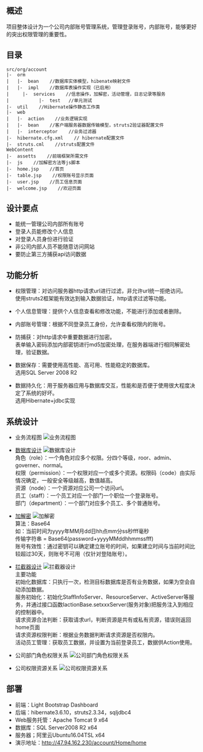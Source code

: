 ## 概述
项目整体设计为一个公司内部账号管理系统，管理登录账号，内部账号，能够更好的突出权限管理的重要性。

## 目录
```
src/org/account
|-  orm
|   |-  bean    //数据库实体模型，hibenate映射文件
|   |-  impl    //数据库表操作实现（已启用）
|	  |-  services    //信息操作，加解密，活动管理，日志记录等服务
|		    |-  test   //单元测试
|-  util    //Hibernate操作静态工作类
|-  web
|   |-  action    //业务逻辑实现
|   |-  bean    //客户端服务器数据传输模型，struts2验证器配置文件
|   |-  interceptor    //业务过滤器	
|-  hibernate.cfg.xml    // hibernate配置文件
|-  struts.cml    //struts配置文件
WebContent
|-  assetts    //前端框架所需文件
|-  js    //加解密方法等js脚本
|-  home.jsp    //首页
|-  table.jsp    //权限账号显示页面
|-  user.jsp    //员工信息页面
|-  welcome.jsp    //欢迎页面
```

## 设计要点
  + 能统一管理公司内部所有账号
  + 登录人员能修改个人信息
  + 对登录人员身份进行验证
  + 非公司内部人员不能随意访问网站
  + 要防止第三方捕获api访问数据

## 功能分析
+ 权限管理：对访问服务器http请求url进行过滤，非允许url统一拒绝访问。
  <br>使用struts2框架能有效达到输入数据验证，http请求过滤等功能。

+ 个人信息管理：提供个人信息查看和修改功能，不能进行添加或者删除。

+ 内部账号管理：根据不同登录员工身份，允许查看权限内的账号。

+ 防捕获：对http请求中重要数据进行加密。
  <br>表单输入密码添加内部密钥进行md5加密处理，在服务器端进行相同解密处理，验证数据。

+ 数据保存：需要使用高性能、高可用、性能稳定的数据库。
  <br>选用SQL Server 2008 R2

+ 数据持久化：用于服务器应用与数据库交互，性能和是否便于使用很大程度决定了系统的好坏。
  <br>选用Hibernate+jdbc实现

## 系统设计

+  业务流程图
![业务流程图](http://assets.processon.com/chart_image/5df64a4ee4b004cc9a30f504.png?_=1577103926668)

+ [数据库设计](https://github.com/harmful-chan/account/tree/1.0/src/org/account/orm/bean)
![数据库设计](http://assets.processon.com/chart_image/5ddc9984e4b0fcce5b59e5c1.png?_=1577104062968)
  <br>角色（role）：一个角色对应多个权限。分四个等级，roor、admin、governer、normal。
  <br>权限（permission）：一个权限对应一个或多个资源。权限码（code）由实际情况确定，一般安全等级越高，数值越高。
  <br>资源（node）：一个资源对应公司一个访问url。
  <br>员工（staff）：一个员工对应一个部门一个职位一个登录账号。
  <br>部门（department）：一个部门对应多个员工、多个普通账号。

+ [加解密](https://github.com/harmful-chan/account/blob/1.0/src/org/account/orm/services/SecretServer.java)
![加解密](http://assets.processon.com/chart_image/5df9f4b1e4b06c8b0bb37c55.png?_=1577103843644)
 <br>算法：Base64
 <br>如：当前时间为yyyy年MM月dd日hh点mm分ss秒fff毫秒
 <br>传输字符串 = Base64(password+yyyyMMddhhmmssfff)
 <br>账号有效性：通过密钥可以确定建立账号的时间，如果建立时间与当前时间比较超过30天，则账号不可用（仅针对登陆账号）。

+ [拦截器设计](https://github.com/harmful-chan/account/blob/1.0/src/org/account/web/interceptor/IdentityInterceptor.java)
![拦截器设计](http://assets.processon.com/chart_image/5df99a66e4b0a9c790f20c5f.png?_=1577104279687)
  <br>主要功能
  <br>初始化数据库：只执行一次，检测目标数据库是否有业务数据，如果为空会自动添加数据。
  <br>服务初始化：初始化StaffInfoServer、ResourceServer、ActiveServer等服务，并通过接口函数IactionBase.setxxxServer(服务对象)把服务注入到相应的控制器中。
  <br>请求资源合法判断：获取请求url，判断资源是共有或私有资源，错误则返回home页面
  <br>请求资源权限判断：根据业务数据判断请求资源是否权限内。
  <br>活动员工管理：获取员工数据，并设置为当前登录员工，数据供Action使用。

+ 公司部门角色权限关系
![公司部门角色权限关系](http://assets.processon.com/chart_image/5de8a0dde4b0df12b4b7532f.png?_=1577088556096)

+ 公司权限资源关系
![公司权限资源关系](http://assets.processon.com/chart_image/5ddf829be4b0b2fab73a007d.png?_=1577088579299)




## 部署
+ 前端：Light Bootstrap Dashboard
+ 后端：hibernate3.6.10，struts2.3.34，sqljdbc4
+ Web服务托管：Apache Tomcat 9 x64
+ 数据库：SQL Server2008 R2 x64
+ 服务器；阿里云Ubuntu16.04TSL x64
+ 演示地址：http://47.94.162.230/account/Home/home


